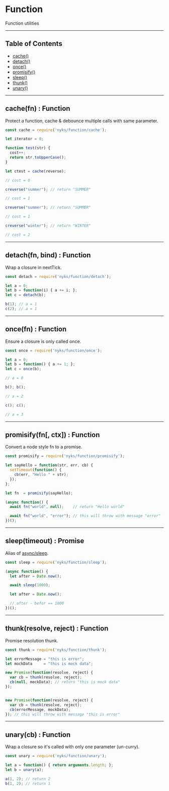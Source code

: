 # Function

Function utilities

------

## Table of Contents

  * [cache()](#cache)
  * [detach()](#detach)
  * [once()](#once)
  * [promisify()](#promisify)
  * [sleep()](#sleep)
  * [thunk()](#thunk)
  * [unary()](#unary)

------

<a name="cache"></a>
## cache(fn) : Function

Protect a function, cache & debounce multiple calls with same parameter.

```javascript
const cache = require('nyks/function/cache');

let iterator = 0;

function test(str) {
  cost++;
  return str.toUpperCase();
}

let ctest = cache(reverse);

// cost = 0

creverse("summer"); // return "SUMMER"

// cost = 1

creverse("summer"); // return "SUMMER"

// cost = 1

creverse("winter"); // return "WINTER"

// cost = 2
```

------

<a name="detach"></a>
## detach(fn, bind) : Function

Wrap a closure in nextTick.

```javascript
const detach = require('nyks/function/detach');

let a = 0;
let b = function(i) { a += i; };
let c = detach(b);

b(1); // a = 1
c(2); // a = 1
```

------

<a name="once"></a>
## once(fn) : Function

Ensure a closure is only called once.

```javascript
const once = require('nyks/function/once');

let a = 0;
let b = function() { a += 1; };
let c = once(b);

// a = 0

b(); b();

// a = 2

c(); c();

// a = 3
```

------

<a name="promisify"></a>
## promisify(fn[, ctx]) : Function

Convert a node style fn to a promise.

```javascript
const promisify = require('nyks/function/promisify');

let sayHello = function(str, err, cb) {
  setTimeout(function() {
    cb(err, "Hello " + str);
  });
};

let fn  = promisify(sayHello);

(async function() {
  await fn("world", null);    // return "Hello world"

  await fn("world", "error"); // this will throw with message "error"
})();
```

------

<a name="sleep"></a>
## sleep(timeout) : Promise

Alias of [async/sleep](../README-async.md#sleep).

```javascript
const sleep = require('nyks/function/sleep');

(async function() {
  let after = Date.now();

  await sleep(1000);

  let after = Date.now();

  // after - befor == 1000
})();
```

------

<a name="thunk"></a>
## thunk(resolve, reject) : Function

Promise resolution thunk.

```javascript
const thunk = require('nyks/function/thunk');

let errorMessage = "this is error";
let mockData     = "this is mock data";

new Promise(function(resolve, reject) {
  var cb = thunk(resolve, reject);
  cb(null, mockData); // return "this is mock data"
});


new Promise(function(resolve, reject) {
  var cb = thunk(resolve, reject);
  cb(errorMessage, mockData);
}); // this will throw with message "this is error"
```

------

<a name="unary"></a>
## unary(cb) : Function

Wrap a closure so it's called with only one parameter (un-curry).

```javascript
const unary = require('nyks/function/unary');

let a = function() { return arguments.length; };
let b = unary(a);

a(1, 2); // return 2
b(1, 2); // return 1
```
